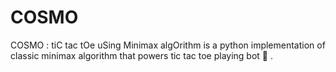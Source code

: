 # COSMO
COSMO : tiC tac tOe uSing Minimax algOrithm is a python implementation of classic minimax algorithm that powers tic tac toe playing bot 🤖 .
